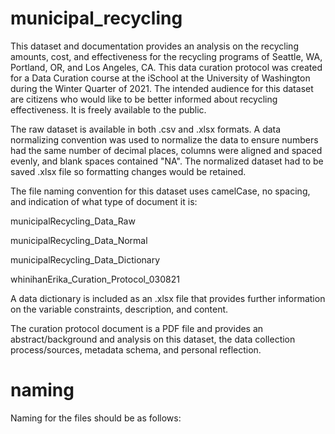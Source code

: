 # municipal_recycling
This dataset and documentation provides an analysis on the recycling amounts, cost, and effectiveness for the recycling programs of Seattle, WA, Portland, OR, and Los Angeles, CA. This data curation protocol was created for a Data Curation course at the iSchool at the University of Washington during the Winter Quarter of 2021. 
The intended audience for this dataset are citizens who would like to be better informed about recycling effectiveness. It is freely available to the public.

The raw dataset is available in both .csv and .xlsx formats. A data normalizing convention was used to normalize the data to ensure numbers had the same number of decimal places, columns were aligned and spaced evenly, and blank spaces contained "NA". The normalized dataset had to be saved .xlsx file so formatting changes would be retained.

The file naming convention for this dataset uses camelCase, no spacing, and indication of what type of document it is:

municipalRecycling_Data_Raw

municipalRecycling_Data_Normal

municipalRecycling_Data_Dictionary

whinihanErika_Curation_Protocol_030821

A data dictionary is included as an .xlsx file that provides further information on the variable constraints, description, and content.

The curation protocol document is a PDF file and provides an abstract/background and analysis on this dataset, the data collection process/sources, metadata schema, and personal reflection.

# naming
Naming for the files should be as follows:
